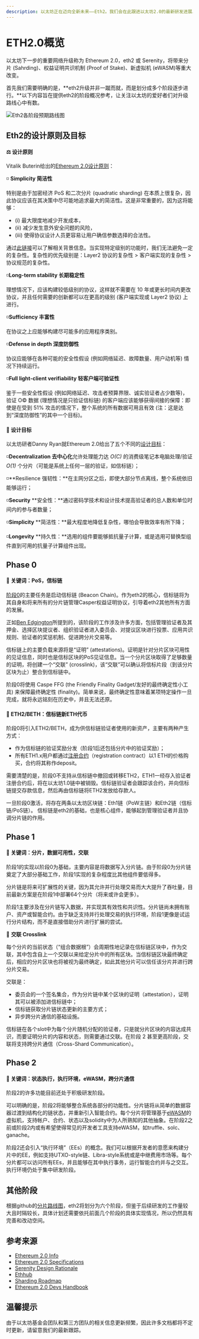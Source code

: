 ```yaml
---
description: 以太坊正在迈向全新未来——Eth2。我们会在此跟进以太坊2.0的最新研发进展以及开发团队等相关信息。
---
```


# ETH2.0概览

以太坊下一步的重要网络升级称为 Ethereum 2.0，eth2 或 Serenity，将带来分片 \(Sahrding\)、权益证明共识机制 \(Proof of Stake\)、新虚拟机 \(eWASM\)等重大改变。

首先我们需要明确的是，**eth2升级并非一蹴而就，而是划分成多个阶段逐步进行。**以下内容旨在提供eth2的阶段概况参考，让关注以太坊的爱好者们对升级路线心中有数。

![Eth2&#x5404;&#x9636;&#x6BB5;&#x9884;&#x671F;&#x8DEF;&#x7EBF;&#x56FE;](.gitbook/assets/0_gahxd3c3j_0nxnbw.png)

## Eth2的设计原则及目标

#### ⚖ 设计原则

Vitalik Buterin给出的[Ethereum 2.0设计原则](https://notes.ethereum.org/9l707paQQEeI-GPzVK02lA?view#Principles)：

◽ **Simplicity 简洁性**

特别是由于加密经济 PoS 和二次分片 \(quadratic sharding\) 在本质上很复杂，因此协议应该在其决策中尽可能地追求最大的简洁性。这是非常重要的，因为这将能够：

* \(i\) 最大限度地减少开发成本，
* \(ii\) 减少发生意外安全问题的风险，
* \(iii\) 使得协议设计人员更容易让用户确信参数选择的合法性。

通过[此链接](https://radicalxchange.org/blog/posts/2018-11-26-4m9b8b/)可以了解相关背景信息。当实现特定级别的功能时，我们无法避免一定的复杂性。复杂性的优先级别是：Layer2 协议的复杂性 &gt; 客户端实现的复杂性 &gt; 协议规范的复杂性。

◽**Long-term stability 长期稳定性**

理想情况下，应该构建较低级别的协议，这样就不需要在 10 年或更长时间内更改协议，并且任何需要的创新都可以在更高的级别 \(客户端实现或 Layer2 协议\) 上进行。

◽**Sufficiency 丰富性**

在协议之上应能够构建尽可能多的应用程序类别。

◽**Defense in depth 深度防御性**

协议应能够在各种可能的安全性假设 \(例如网络延迟、故障数量、用户动机等\) 情况下持续运行。

◽**Full light-client verifiability 轻客户端可验证性**

鉴于一些安全性假设 \(例如网络延迟、攻击者预算界限、诚实验证者占少数等\)，验证 O© 数据 \(理想情况是只验证信标链\) 的客户端应该能够获得间接的保障：即使是在受到 51% 攻击的情况下，整个系统的所有数据可用且有效 \(注：这是达到“深度防御性”的其中一个目标\)。



#### 🎯 设计目标

以太坊研者Danny Ryan就Ethereum 2.0给出了五个不同的[设计目标](https://github.com/ethereum/eth2.0-specs#design-goals)：

◽**Decentralization 去中心化**允许处理能力达 _O\(C\)_ 的消费级笔记本电脑处理/验证 _O\(1\)_ 个分片（可能是系统上任何一层的验证，如信标链）；

◽**Resilience 强韧性：**在主网分区之后，即使大部分节点离线，整个系统依旧能够运行；

◽**Security** **安全性：**通过密码学技术和设计技术提高验证者的总人数和单位时间内的参与者数量；

◽**Simplicity** **简洁性：**最大程度地降低复杂性，哪怕会导致效率有所下降；

◽**Longevity** **持久性：**选用的组件要能够抵抗量子计算，或是选用可替换型组件直到可用的抗量子计算组件出现。

## Phase 0 

#### 📌 关键词：PoS，信标链

[阶段0](https://github.com/ethereum/eth2.0-specs#phase-0)的主要任务是启动信标链 \(Beacon Chain\)。作为eth2的核心，信标链将为其自身和将来所有的分片链管理Casper权益证明协议，引导着eth2其他所有方面的发展。

正如[Ben Edgington](https://media.consensys.net/state-of-ethereum-protocol-2-the-beacon-chain-c6b6a9a69129)所提到的，该阶段的工作涉及许多方面，包括管理验证者及其押金、选择区块提议者、组织验证者进入委员会、对提议区块进行投票、应用共识规则、验证者的奖惩机制、促进跨分片交易等。

信标链上的主要负载来源将是“证明” \(attestations\)。证明是针对分片区块可用性的见证信息，同时也是信标区块的PoS见证信息。当一个分片区块取得了足够数量的证明，将创建一个“交联” \(crosslink\)，该“交联”可以确认将信标片段（到该分片区块为止）整合到信标链中。

阶段0将使用 Caspe FFG \(the Friendly Finality Gadget/友好的最终确定性小工具\) 来保障最终确定性 \(finality\)。简单来说，最终确定性意味着某项特定操作一旦完成，就将永远铭刻在历史中，并且无法还原。



#### 🔸 ETH2/BETH：信标链新ETH代币

阶段0将引入ETH2/BETH，成为供信标链验证者使用的新资产，主要有两种产生方式：

* 作为信标链的验证奖励分发（阶段1后还包括分片中的验证奖励）；
* 所有ETH1.x用户都通过[注册合约](https://github.com/ethereum/beacon_chain/blob/master/contracts/validator_registration.v.py)（registration contract）以1 ETH的价格购买，合约将其称作deposit。

需要清楚的是，阶段0不支持从信标链中撤回或转移ETH2，ETH1一经存入验证者注册合约后，将在以太坊1.0链中被销毁。信标链验证者会跟踪该合约，并向信标链提交存款信息，然后再由信标链将ETH2发放给存款人。

一旦阶段0激活，将存在两条以太坊区块链：Eth1链（PoW主链）和Eth2链（信标链/PoS链）。 信标链是eth2的基础，也是核心组件，能够起到管理验证者并且协调分片链的作用。

## Phase 1

#### 📌 关键词：分片，数据可用性，交联

 阶段1的实现以阶段0为基础，主要内容是将数据写入分片链。由于阶段0为分片链奠定了大部分基础工作，阶段1实现的复杂程度比其他组件要低得多。

分片链是将来可扩展性的关键，因为其允许并行处理交易而大大提升了吞吐量，目前最新方案是在阶段1中部署64个分片（将来或许会更多）。

阶段1主要涉及在分片链写入数据，并实现其有效性和共识性。分片链尚未拥有账户、资产或智能合约。由于缺乏支持并行处理交易的执行环境，阶段1更像是试运行分片结构，而不是直接借助分片进行扩展的尝试。



🔗 **交联 Crosslink**

每个分片的当前状态（“组合数据根”）会周期性地记录在信标链区块中，作为交联，其中包含自上一个交联以来给定分片中的所有区块。当信标链区块最终确定后，相应的分片区块也将被视为最终确定，如此其他分片可以信任该分片并进行跨分片交易。

交联是：

* 委员会的一个签名集合，作为分片链中某个区块的证明（attestation），证明其可以被添加进信标链中；
* 信标链获取分片链状态更新的主要方式；
* 异步跨分片通信的基础设施。

信标链在各个slot中为每个分片随机分配的验证者，只是就分片区块的内容达成共识，而要证明分片的内容和状态，则需要通过交联。在阶段 2 甚至更高阶段，交联将支持跨分片通信（Cross-Shard Communication）。

## Phase 2

#### 📌 关键词：状态执行，执行环境，eWASM，跨分片通信

阶段2的许多功能目前还处于积极研发阶段。

可以明确的是，阶段2将能够整合系统各部分的功能性。分片链将从简单的数据容器过渡到结构化的链状态，并重新引入智能合约。每个分片将管理基于[eWASM](https://github.com/ewasm/design)的虚拟机，支持帐户、合约、状态以及solidity中为人所熟知的其他抽象。在阶段2之前或阶段2内或有希望使得常见的开发者工具支持eWASM，如truffle、solc、ganache。

阶段2还会引入“执行环境”（EEs）的概念。我们可以根据开发者的意愿来构建分片中的EE，例如支持UTXO-style链、Libra-style系统或是中继费用市场等。每个分片都可以访问所有EEs，并且能够在其中执行事务，运行智能合约并与之交互。执行环境仍处于集中研发阶段。

## 其他阶段

根据github的[分片路线图](https://github.com/ethereum/wiki/wiki/Sharding-roadmap#roadmap)，eth2将划分为六个阶段，但鉴于后续研发的工作量较大且时隔较长，具体计划还需要依托前面几个阶段的具体实现情况，所以仍然具有完善和改动空间。

## 参考来源

* [Ethereum 2.0 Info](https://hackmd.io/@benjaminion/By6gV_dXS)
* [Ethereum 2.0 Specifications](https://github.com/ethereum/eth2.0-specs)
* [Serenity Design Rationale](https://notes.ethereum.org/@vbuterin/rkhCgQteN?type=view#Serenity-Design-Rationale)
* [Ethhub](https://docs.ethhub.io/ethereum-roadmap/ethereum-2.0/eth-2.0-phases/)
* [Sharding Roadmap](https://github.com/ethereum/wiki/wiki/Sharding-roadmap#roadmap)
* [Ethereum 2.0 Devs Handbook](https://notes.ethereum.org/@serenity/handbook#-Ethereum-20-Devs-Handbook-and-FAQs)

## 温馨提示

由于以太坊基金会团队和第三方团队的相关信息更新频繁，因此许多文档都将不定时更新，请留意我们的最新跟踪。

